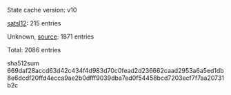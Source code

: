 State cache version: v10

[satsl12](https://github.com/satsl12): 215 entries

Unknown, [source](https://dxvkcachehost.codepotatoes.de): 1871 entries

Total: 2086 entries

sha512sum 669daf28accd63d42c434f4d983d70c0fead2d236662caad2953a6a5ed1db8e6dcdf20ffd4ecca9ae2b0dfff9039dba7ed0f54458bcd7203ecf7f7aa20731b2c
